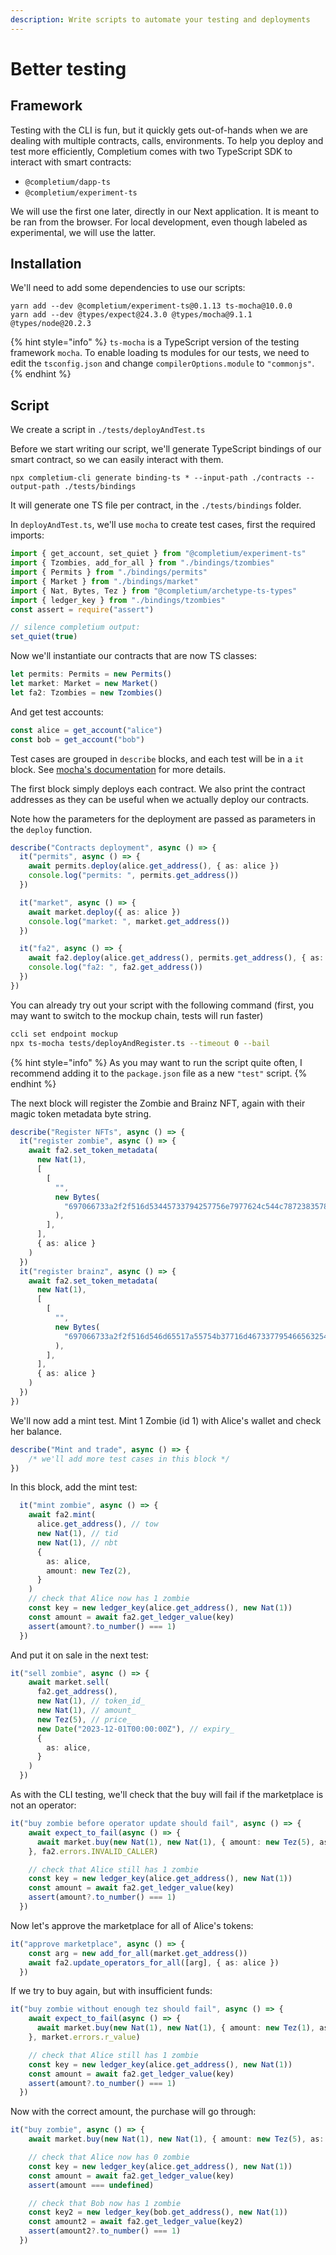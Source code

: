 ```yaml
---
description: Write scripts to automate your testing and deployments
---
```


# Better testing

## Framework

Testing with the CLI is fun, but it quickly gets out-of-hands when we are dealing with multiple contracts, calls, environments. To help you deploy and test more efficiently, Completium comes with two TypeScript SDK to interact with smart contracts:&#x20;

* `@completium/dapp-ts`
* `@completium/experiment-ts`

We will use the first one later, directly in our Next application. It is meant to be ran from the browser. For local development, even though labeled as experimental, we will use the latter.&#x20;

## Installation

We'll need to add some dependencies to use our scripts:

```
yarn add --dev @completium/experiment-ts@0.1.13 ts-mocha@10.0.0
yarn add --dev @types/expect@24.3.0 @types/mocha@9.1.1 @types/node@20.2.3 
```

{% hint style="info" %}
`ts-mocha` is a TypeScript version of the testing framework `mocha`. To enable loading ts modules for our tests, we need to edit the `tsconfig.json` and change `compilerOptions.module` to `"commonjs"`.&#x20;
{% endhint %}

## Script

We create a script in `./tests/deployAndTest.ts`

Before we start writing our script, we'll generate TypeScript bindings of our smart contract, so we can easily interact with them.&#x20;

```
npx completium-cli generate binding-ts * --input-path ./contracts --output-path ./tests/bindings
```

It will generate one TS file per contract, in the `./tests/bindings` folder.&#x20;

In `deployAndTest.ts`, we'll use `mocha` to create test cases, first the required imports:&#x20;

```typescript
import { get_account, set_quiet } from "@completium/experiment-ts"
import { Tzombies, add_for_all } from "./bindings/tzombies"
import { Permits } from "./bindings/permits"
import { Market } from "./bindings/market"
import { Nat, Bytes, Tez } from "@completium/archetype-ts-types"
import { ledger_key } from "./bindings/tzombies"
const assert = require("assert")

// silence completium output:
set_quiet(true)
```

Now we'll instantiate our contracts that are now TS classes:

```typescript
let permits: Permits = new Permits()
let market: Market = new Market()
let fa2: Tzombies = new Tzombies()
```

And get test accounts:&#x20;

```typescript
const alice = get_account("alice")
const bob = get_account("bob")
```

Test cases are grouped in `describe` blocks, and each test will be in a `it` block. See [mocha's documentation](https://mochajs.org/) for more details.&#x20;

The first block simply deploys each contract. We also print the contract addresses as they can be useful when we actually deploy our contracts.

Note how the parameters for the deployment are passed as parameters in the `deploy` function.

```typescript
describe("Contracts deployment", async () => {
  it("permits", async () => {
    await permits.deploy(alice.get_address(), { as: alice })
    console.log("permits: ", permits.get_address())
  })

  it("market", async () => {
    await market.deploy({ as: alice })
    console.log("market: ", market.get_address())
  })

  it("fa2", async () => {
    await fa2.deploy(alice.get_address(), permits.get_address(), { as: alice })
    console.log("fa2: ", fa2.get_address())
  })
})
```

You can already try out your script with the following command (first, you may want to switch to the mockup chain, tests will run faster)

```bash
ccli set endpoint mockup
npx ts-mocha tests/deployAndRegister.ts --timeout 0 --bail
```

{% hint style="info" %}
As you may want to run the script quite often, I recommend adding it to the `package.json` file as a new `"test"` script.
{% endhint %}

The next block will register the Zombie and Brainz NFT, again with their magic token metadata byte string.&#x20;

```typescript
describe("Register NFTs", async () => {
  it("register zombie", async () => {
    await fa2.set_token_metadata(
      new Nat(1),
      [
        [
          "",
          new Bytes(
            "697066733a2f2f516d53445733794257756e7977624c544c78723835784843464d6d747a5372365a55565138433375346161314d65"
          ),
        ],
      ],
      { as: alice }
    )
  })
  it("register brainz", async () => {
    await fa2.set_token_metadata(
      new Nat(1),
      [
        [
          "",
          new Bytes(
            "697066733a2f2f516d546d65517a55754b37716d467337795466563254434c5a416852466d716d714a793536636b6b7a666a586939"
          ),
        ],
      ],
      { as: alice }
    )
  })
})
```

We'll now add a mint test. Mint 1 Zombie (id 1) with Alice's wallet and check her balance.

```typescript
describe("Mint and trade", async () => {
    /* we'll add more test cases in this block */
})
```

In this block, add the mint test:&#x20;

```typescript
  it("mint zombie", async () => {
    await fa2.mint(
      alice.get_address(), // tow
      new Nat(1), // tid
      new Nat(1), // nbt
      {
        as: alice,
        amount: new Tez(2),
      }
    )
    // check that Alice now has 1 zombie
    const key = new ledger_key(alice.get_address(), new Nat(1))
    const amount = await fa2.get_ledger_value(key)
    assert(amount?.to_number() === 1)
  })
```

And put it on sale in the next test:&#x20;

```typescript
it("sell zombie", async () => {
    await market.sell(
      fa2.get_address(),
      new Nat(1), // token_id_
      new Nat(1), // amount_
      new Tez(5), // price_
      new Date("2023-12-01T00:00:00Z"), // expiry_
      {
        as: alice,
      }
    )
  })
```

As with the CLI testing, we'll check that the buy will fail if the marketplace is not an operator:&#x20;

```typescript
it("buy zombie before operator update should fail", async () => {
    await expect_to_fail(async () => {
      await market.buy(new Nat(1), new Nat(1), { amount: new Tez(5), as: bob })
    }, fa2.errors.INVALID_CALLER)

    // check that Alice still has 1 zombie
    const key = new ledger_key(alice.get_address(), new Nat(1))
    const amount = await fa2.get_ledger_value(key)
    assert(amount?.to_number() === 1)
  })
```

Now let's approve the marketplace for all of Alice's tokens:&#x20;

```typescript
it("approve marketplace", async () => {
    const arg = new add_for_all(market.get_address())
    await fa2.update_operators_for_all([arg], { as: alice })
  })
```

If we try to buy again, but with insufficient funds:&#x20;

```typescript
it("buy zombie without enough tez should fail", async () => {
    await expect_to_fail(async () => {
      await market.buy(new Nat(1), new Nat(1), { amount: new Tez(1), as: bob })
    }, market.errors.r_value)

    // check that Alice still has 1 zombie
    const key = new ledger_key(alice.get_address(), new Nat(1))
    const amount = await fa2.get_ledger_value(key)
    assert(amount?.to_number() === 1)
  })
```

Now with the correct amount, the purchase will go through:&#x20;

```typescript
it("buy zombie", async () => {
    await market.buy(new Nat(1), new Nat(1), { amount: new Tez(5), as: bob })

    // check that Alice now has 0 zombie
    const key = new ledger_key(alice.get_address(), new Nat(1))
    const amount = await fa2.get_ledger_value(key)
    assert(amount === undefined)

    // check that Bob now has 1 zombie
    const key2 = new ledger_key(bob.get_address(), new Nat(1))
    const amount2 = await fa2.get_ledger_value(key2)
    assert(amount2?.to_number() === 1)
  })
```

